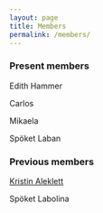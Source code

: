 ```yaml
---
layout: page
title: Members
permalink: /members/
---
```


### Present members

Edith Hammer

Carlos

Mikaela

Spöket Laban

### Previous members

[Kristin Aleklett](https://www.linkedin.com/in/aleklett/)

Spöket Labolina
